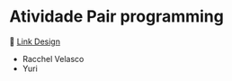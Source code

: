# Atividade Pair programming

🔗 [Link Design](https://xd.adobe.com/view/e048e30a-811b-49f2-a92f-1af9a2985abd-b51b/specs/)


- Racchel Velasco
- Yuri